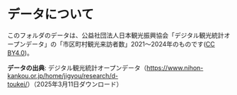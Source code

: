 # データについて

このフォルダのデータは、公益社団法人日本観光振興協会「デジタル観光統計オープンデータ」の「市区町村観光来訪者数」2021〜2024年のものです([CC BY4.0](https://creativecommons.org/licenses/by/4.0/))。

**データの出典**: デジタル観光統計オープンデータ（<https://www.nihon-kankou.or.jp/home/jigyou/research/d-toukei/>）（2025年3月11日ダウンロード）
